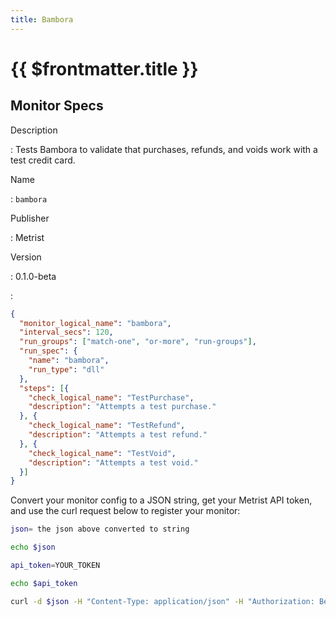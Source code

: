 ```yaml
---
title: Bambora
---
```


# {{ $frontmatter.title }}

## Monitor Specs

Description

: Tests Bambora to validate that purchases, refunds, and voids work with a test credit card.

Name

: `bambora`

Publisher

: Metrist

Version

: 0.1.0-beta

: &nbsp;


<!--@include: /parts/_1.md-->


<!--@include: /parts/_2.md-->


<!--@include: /parts/_3.md-->





<!--@include: /parts/_4.md-->


```json
{
  "monitor_logical_name": "bambora",
  "interval_secs": 120,
  "run_groups": ["match-one", "or-more", "run-groups"],
  "run_spec": {
    "name": "bambora",
    "run_type": "dll"
  },
  "steps": [{
    "check_logical_name": "TestPurchase",
    "description": "Attempts a test purchase."
  }, {
    "check_logical_name": "TestRefund",
    "description": "Attempts a test refund."
  }, {
    "check_logical_name": "TestVoid",
    "description": "Attempts a test void."
  }]
}
```




Convert your monitor config to a JSON string, get your Metrist API token, and use the curl request below to register your monitor:

```sh
json= the json above converted to string

echo $json

api_token=YOUR_TOKEN

echo $api_token

curl -d $json -H "Content-Type: application/json" -H "Authorization: Bearer $api_token" 'https://app.metrist.io/api/v0/monitor-config'

```

<!--@include: /parts/tips_api.md-->


<!--@include: /parts/_5.md-->


<!--@include: /parts/result.md-->